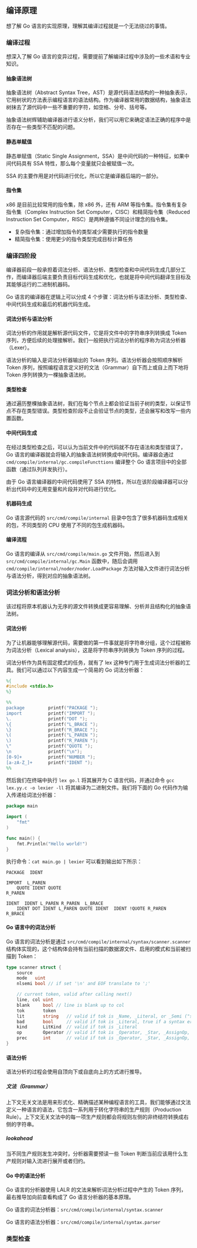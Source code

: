 编译原理
-------------

想了解 Go 语言的实现原理，理解其编译过程就是一个无法绕过的事情。



### 编译过程

想深入了解 Go 语言的变异过程，需要提前了解编译过程中涉及的一些术语和专业知识。

#### 抽象语法树

抽象语法树（Abstract Syntax Tree，AST）是源代码语法结构的一种抽象表示，它用树状的方法表示编程语言的语法结构。作为编译器常用的数据结构，抽象语法树抹去了源代码中一些不重要的字符，如空格、分号、括号等。

抽象语法树辉辅助编译器进行语义分析，我们可以用它来确定语法正确的程序中是否存在一些类型不匹配的问题。

#### 静态单赋值

静态单赋值（Static Single Assignment，SSA）是中间代码的一种特征，如果中间代码具有 SSA 特性，那么每个变量就只会被赋值一次。

SSA 的主要作用是对代码进行优化，所以它是编译器后端的一部分。

#### 指令集

x86 是目前比较常用的指令集，除 x86 外，还有 ARM 等指令集。指令集有复杂指令集（Complex Instruction Set Computer，CISC）和精简指令集（Reduced Instruction Set Computer，RISC）是两种遵循不同设计理念的指令集。

* 复杂指令集：通过增加指令的类型减少需要执行的指令数量
* 精简指令集：使用更少的指令类型完成目标计算任务



### 编译四阶段

编译器前段一般承担着词法分析、语法分析、类型检查和中间代码生成几部分工作，而编译器后端主要负责目标代码生成和优化，也就是将中间代码翻译生目标及其能够运行的二进制机器码。

Go 语言的编译器在逻辑上可以分成 4 个步骤：词法分析与语法分析、类型检查、中间代码生成和最后的机器代码生成。

#### 词法分析与语法分析

词法分析的作用就是解析源代码文件，它是将文件中的字符串序列转换成 Token 序列，方便后续的处理接解析。我们一般把执行词法分析的程序称为词法分析器（Lexer）。

语法分析的输入是词法分析器输出的 Token 序列。语法分析器会按照顺序解析 Token 序列，按照编程语言定义好的文法（Grammar）自下而上或自上而下地将 Token 序列转换为一棵抽象语法树。

#### 类型检查

通过遍历整棵抽象语法树，我们在每个节点上都会验证当前子树的类型，以保证节点不存在类型错误。类型检查阶段不止会验证节点的类型，还会展写和改写一些内置函数。

#### 中间代码生成

在经过类型检查之后，可以认为当前文件中的代码就不存在语法和类型错误了，Go 语言的编译器就会将输入的抽象语法树转换成中间代码。编译器会通过 `cmd/compile/internal/gc.compileFuncttions` 编译整个 Go 语言项目中的全部函数（通过队列并发执行）。

由于 Go 语言编译器的中间代码使用了 SSA 的特性，所以在该阶段编译器可以分析出代码中的无用变量和片段并对代码进行优化。

#### 机器码生成

Go 语言源代码的 `src/cmd/compile/internal` 目录中包含了很多机器码生成相关的包，不同类型的 CPU 使用了不同的包生成机器码。

#### 编译流程

Go 语言的编译从 `src/cmd/compile/main.go` 文件开始，然后进入到 `src/cmd/compile/internal/gc.Main` 函数中，随后会调用 `cmd/compile/internal/noder/noder.LoadPackage` 方法对输入文件进行词法分析与语法分析，得到对应的抽象语法树。



### 词法分析和语法分析

该过程将原本机器认为无序的源文件转换成更容易理解、分析并且结构化的抽象语法树。

#### 词法分析

为了让机器能够理解源代码，需要做的第一件事就是将字符串分组，这个过程被称为词法分析（Lexical analysis），这是将字符串序列转换为 Token 序列的过程。

词法分析作为具有固定模式的任务，就有了 lex 这种专门用于生成词法分析器的工具。我们可以通过以下内容生成一个简易的 Go 词法分析器：

```lex
%{
#include <stdio.h>
%}

%%
package         printf("PACKAGE ");
import          printf("IMPORT ");
\.              printf("DOT ");
\{              printf("L_BRACE ");
\}              printf("R_BRACE ");
\(              printf("L_PAREN ");
\)              printf("R_PAREN ");
\"              printf("QUOTE ");
\n              printf("\n");
[0-9]+          printf("NUMBER ");
[a-zA-Z_]+      printf("IDENT ");
%%
```

然后我们在终端中执行 `lex go.l` 将其展开为 C 语言代码，并通过命令 `gcc lex.yy.c -o lexier -ll` 将其编译为二进制文件。我们将下面的 Go 代码作为输入传递给词法分析器：

```go
package main
 
import (
    "fmt"
)

func main() {
    fmt.Println("Hello world!")
}
```

执行命令：`cat main.go | lexier` 可以看到输出如下所示：

```plaintext
PACKAGE  IDENT 

IMPORT  L_PAREN 
    QUOTE IDENT QUOTE 
R_PAREN 

IDENT  IDENT L_PAREN R_PAREN  L_BRACE 
    IDENT DOT IDENT L_PAREN QUOTE IDENT  IDENT !QUOTE R_PAREN 
R_BRACE
```

#### Go 语言中的词法分析

Go 语言的词法分析是通过 `src/cmd/compile/internal/syntax/scanner.scanner` 结构体实现的，这个结构体会持有当前扫描的数据源文件、启用的模式和当前被扫描到 Token：

```go
type scanner struct {
	source
	mode   uint
	nlsemi bool // if set '\n' and EOF translate to ';'

	// current token, valid after calling next()
	line, col uint
	blank     bool // line is blank up to col
	tok       token
	lit       string   // valid if tok is _Name, _Literal, or _Semi ("semicolon", "newline", or "EOF"); may be malformed if bad is true
	bad       bool     // valid if tok is _Literal, true if a syntax error occurred, lit may be malformed
	kind      LitKind  // valid if tok is _Literal
	op        Operator // valid if tok is _Operator, _Star, _AssignOp, or _IncOp
	prec      int      // valid if tok is _Operator, _Star, _AssignOp, or _IncOp
}
```

#### 语法分析

语法分析的过程会使用自顶向下或自底向上的方式进行推导。

##### 文法（Grammar）

上下文无关文法是用来形式化、精确描述某种编程语言的工具，我们能够通过文法定义一种语言的语法，它包含一系列用于转化字符串的生产规则（Production Rule）。上下文无关文法中的每一项生产规则都会将规则左侧的非终结符转换成右侧的字符串。

##### lookahead

当不同生产规则发生冲突时，分析器需要预读一些 Token 判断当前应该用什么生产规则对输入流进行展开或者归约。

#### Go 中的语法分析

Go 语言的分析器使用 LALR 的文法来解析词法分析过程中产生的 Token 序列，最右推导加向前查看构成了 Go 语言分析器的基本原理。

Go 语言的词法分析器：`src/cmd/compile/internal/syntax.scanner`

Go 语言的语法分析器：`src/cmd/compile/internal/syntax.parser`



### 类型检查

